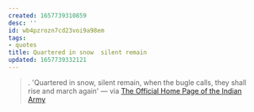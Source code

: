```yaml
---
created: 1657739310859
desc: ''
id: wb4pzrozn7cd23voi9a98em
tags:
- quotes
title: Quartered in snow  silent remain
updated: 1657739332121
---
```

   
> . 'Quartered in snow, silent remain, when the bugle calls, they shall rise and march again' — via [The Official Home Page of the Indian Army](https://indianarmy.nic.in/Site/FormTemplete/frmTempSimple.aspx?MnId=5FWU4B9MVRXN3a1086gZZw==&ParentID=dTuNG6tkBPmlmq8vn58USg==)